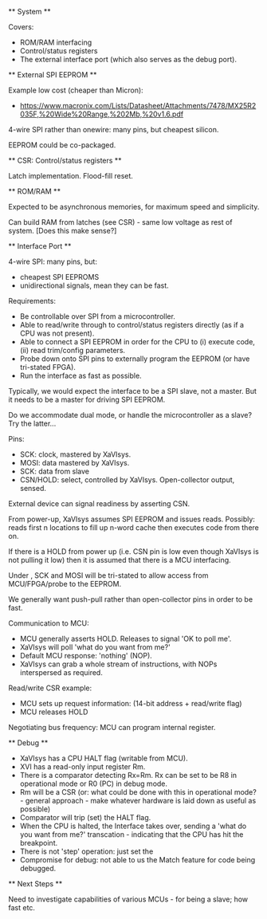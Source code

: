 
** System **

Covers:
* ROM/RAM interfacing 
* Control/status registers
* The external interface port (which also serves as the debug port).

** External SPI EEPROM **

Example low cost (cheaper than Micron):
* https://www.macronix.com/Lists/Datasheet/Attachments/7478/MX25R2035F,%20Wide%20Range,%202Mb,%20v1.6.pdf

4-wire SPI rather than onewire: many pins, but cheapest silicon.

EEPROM could be co-packaged.


** CSR: Control/status registers **

Latch implementation. Flood-fill reset.


** ROM/RAM **

Expected to be asynchronous memories, for maximum speed and simplicity.

Can build RAM from latches (see CSR) - same low voltage as rest of system. [Does this make sense?]



** Interface Port **

4-wire SPI: many pins, but:
* cheapest SPI EEPROMS
* unidirectional signals, mean they can be fast.

Requirements:
* Be controllable over SPI from a microcontroller.
* Able to read/write through to control/status registers directly (as if a CPU was not present).
* Able to connect a SPI EEPROM in order for the CPU to (i) execute code, (ii) read trim/config parameters.
* Probe down onto SPI pins to externally program the EEPROM (or have tri-stated FPGA).
* Run the interface as fast as possible.

Typically, we would expect the interface to be a SPI slave, not a master. But it needs to be a master for driving SPI EEPROM.

Do we accommodate dual mode, or handle the microcontroller as a slave? Try the latter...

Pins:
* SCK: clock, mastered by XaVIsys.
* MOSI: data mastered by XaVIsys.
* SCK: data from slave
* CSN/HOLD: select, controlled by XaVIsys. Open-collector output, sensed.

External device can signal readiness by asserting CSN.

From power-up, XaVIsys assumes SPI EEPROM and issues reads. Possibly: reads first n locations to fill up n-word cache then executes code from there on.

If there is a HOLD from power up (i.e. CSN pin is low even though XaVIsys is not pulling it low) then it is assumed that there is a MCU interfacing.

Under <some circumstance>, SCK and MOSI will be tri-stated to allow access from MCU/FPGA/probe to the EEPROM.

We generally want push-pull rather than open-collector pins in order to be fast.

Communication to MCU:
* MCU generally asserts HOLD. Releases to signal 'OK to poll me'.
* XaVIsys will poll 'what do you want from me?'
* Default MCU response: 'nothing' (NOP).
* XaVIsys can grab a whole stream of instructions, with NOPs interspersed as required.

Read/write CSR example:
* MCU sets up request information: (14-bit address + read/write flag)
* MCU releases HOLD
  
  
Negotiating bus frequency: MCU can program internal register.


  
** Debug **
  
* XaVIsys has a CPU HALT flag (writable from MCU).
* XVI has a read-only input register Rm.
* There is a comparator detecting Rx=Rm. Rx can be set to be R8 in operational mode or R0 (PC) in debug mode.
* Rm will be a CSR (or: what could be done with this in operational mode? - general approach - make whatever hardware is laid down as useful as possible)
* Comparator will trip (set) the HALT flag.
* When the CPU is halted, the Interface takes over, sending a 'what do you want from me?' transcation - indicating that the CPU has hit the breakpoint.
* There is not 'step' operation: just set the
* Compromise for debug: not able to us the Match feature for code being debugged.


** Next Steps **
  
Need to investigate capabilities of various MCUs - for being a slave; how fast etc.
  
  
  

